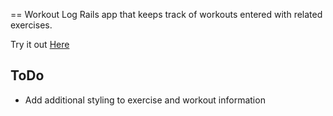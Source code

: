 == Workout Log
Rails app that keeps track of workouts entered with related exercises.

Try it out [Here](https://powerful-depths-98172.herokuapp.com/)

## ToDo
+ Add additional styling to exercise and workout information
